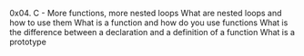 0x04. C - More functions, more nested loops
What are nested loops and how to use them
What is a function and how do you use functions
What is the difference between a declaration and a definition of a function
What is a prototype

